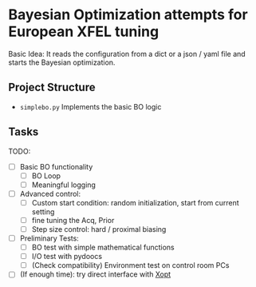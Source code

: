 # Bayesian Optimization attempts for European XFEL tuning

Basic Idea: It reads the configuration from a dict or a json / yaml file and starts the Bayesian optimization.

## Project Structure

- `simplebo.py` Implements the basic BO logic

## Tasks

TODO:

- [ ] Basic BO functionality
  - [ ] BO Loop
  - [ ] Meaningful logging
- [ ] Advanced control:
  - [ ] Custom start condition: random initialization, start from current setting
  - [ ] fine tuning the Acq, Prior
  - [ ] Step size control: hard / proximal biasing
- [ ] Preliminary Tests:
  - [ ] BO test with simple mathematical functions
  - [ ] I/O test with pydoocs
  - [ ] (Check compatibility) Environment test on control room PCs
- [ ] (If enough time): try direct interface with [Xopt](https://github.com/ChristopherMayes/Xopt)
